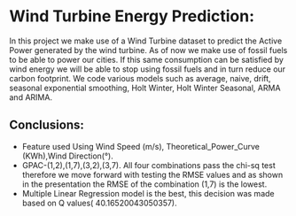 # Wind Turbine Energy Prediction:

In this project we make use of a Wind Turbine dataset to predict the Active Power generated by
the wind turbine. As of now we make use of fossil fuels to be able to power our cities. If this
same consumption can be satisfied by wind energy we will be able to stop using fossil fuels and
in turn reduce our carbon footprint. We code various models such as average, naive, drift,
seasonal exponential smoothing, Holt Winter, Holt Winter Seasonal, ARMA and ARIMA.

## Conclusions: 

- Feature used Using Wind Speed (m/s), Theoretical_Power_Curve (KWh),Wind Direction(°).
- GPAC-(1,2),(1,7),(3,2),(3,7). All four combinations pass the chi-sq test therefore we move forward with testing the RMSE values and as shown in the presentation the RMSE of the combination (1,7) is the lowest.
 - Multiple Linear Regression model is the best, this decision was made based on Q values( 40.16520043050357).
 
